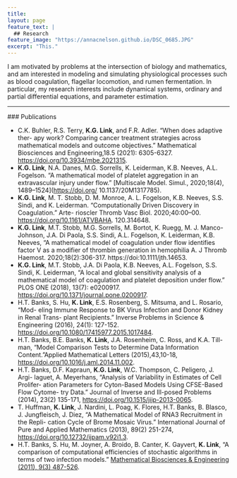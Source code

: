 ```yaml
---
title: 
layout: page
feature_text: |
  ## Research
feature_image: "https://annacnelson.github.io/DSC_0685.JPG"
excerpt: "This."
---
```


I am motivated by problems at the intersection of biology and mathematics, and am interested in modeling and simulating physiological processes such as blood coagulation, flagellar locomotion, and rumen fermentation. In particular, my research interests include dynamical systems, ordinary and partial differential equations, and parameter estimation.
<hr/>
### Publications

* C.K. Buhler, R.S. Terry, **K.G. Link**, and F.R. Adler. “When does adaptive ther- apy work? Comparing cancer treatment strategies across mathematical models and outcome objectives.” Mathematical Biosciences and Engineering,18.5 (2021): 6305-6327. https://doi.org/10.3934/mbe.2021315.
* **K.G. Link**, N.A. Danes, M.G. Sorrells, K. Leiderman, K.B. Neeves, A.L. Fogelson. “A mathematical model of platelet aggregation in an extravascular injury under flow.” [Multiscale Model. Simul., 2020;18(4), 1489–1524](https://doi.org/ 10.1137/20M1317785).
* **K.G. Link**, M. T. Stobb, D. M. Monroe, A. L. Fogelson, K.B. Neeves, S.S. Sindi, and K. Leiderman. “Computationally Driven Discovery in Coagulation.” Arte- rioscler Thromb Vasc Biol. 2020;40:00–00. https://doi.org/10.1161/ATVBAHA. 120.314648.
* **K.G. Link**, M.T. Stobb, M.G. Sorrells, M. Bortot, K. Ruegg, M. J. Manco- Johnson, J.A. Di Paola, S.S. Sindi, A.L. Fogelson, K. Leiderman, K.B. Neeves, “A mathematical model of coagulation under flow identifies factor V as a modifier of thrombin generation in hemophilia A. J Thromb Haemost. 2020;18(2):306-317. https://doi:10.1111/jth.14653.
* **K.G. Link**, M.T. Stobb, J.A. Di Paola, K.B. Neeves, A.L. Fogelson, S.S. Sindi, K. Leiderman, “A local and global sensitivity analysis of a mathematical model of coagulation and platelet deposition under flow.” PLOS ONE (2018), 13(7): e0200917. https://doi.org/10.1371/journal.pone.0200917.
* H.T. Banks, S. Hu, **K. Link**, E.S. Rosenberg, S. Mitsuma, and L. Rosario, “Mod- eling Immune Response to BK Virus Infection and Donor Kidney in Renal Trans- plant Recipients.” Inverse Problems in Science & Engineering (2016), 24(1): 127-152. https://doi.org/10.1080/17415977.2015.1017484.
* H.T. Banks, B.E. Banks, **K. Link**, J.A. Rosenheim, C. Ross, and K.A. Till- man, “Model Comparison Tests to Determine Data Information Content.”Applied Mathematical Letters (2015),43,10-18, https://doi.org/10.1016/j.aml.2014.11.002.
* H.T. Banks, D.F. Kapraun, **K.G. Link**, W.C. Thompson, C. Peligero, J. Argi- laguet, A. Meyerhans, “Analysis of Variability in Estimates of Cell Prolifer- ation Parameters for Cyton-Based Models Using CFSE-Based Flow Cytome- try Data.” Journal of Inverse and Ill-posed Problems (2014), 23(2) 135-171, https://doi.org/10.1515/jiip-2013-0065. 
* T. Huffman, **K. Link**, J. Nardini, L. Poag, K. Flores, H.T. Banks, B. Blasco, J. Jungfleisch, J. Diez, “A Mathematical Model of RNA3 Recruitment in the Repli- cation Cycle of Brome Mosaic Virus.” International Journal of Pure and Applied Mathematics (2013), 89(2) 251-274, https://doi.org/10.12732/ijpam.v92i1.3.
* H.T. Banks, S. Hu, M. Joyner, A. Broido, B. Canter, K. Gayvert, **K. Link**, “A comparison of computational efficiencies of stochastic algorithms in terms of two infection models.” [Mathematical Biosciences & Engineering (2011), 9(3) 487-526](https://doi.org/10.3934/mbe.2012.9.487).

